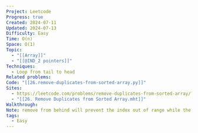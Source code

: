 ```yaml
---
Project: Leetcode
Progress: true
Created: 2024-07-11
Updated: 2024-07-13
Difficulty: Easy
Time: O(n)
Space: O(1)
Topic:
  - "[[Array]]"
  - "[[@IND_2 pointers]]"
Techniques:
  - Loop from tail to head
Related problems: 
Code: "[[26.remove-duplicates-from-sorted-array.py]]"
Sites:
  - https://leetcode.com/problems/remove-duplicates-from-sorted-array/?envType=study-plan-v2&envId=top-interview-150
  - "[[26. Remove Duplicates from Sorted Array.mht]]"
Walkthrough: 
Note: remove from behind will prevent the index out of range while the list is resizing
tags:
  - Easy
---
```

